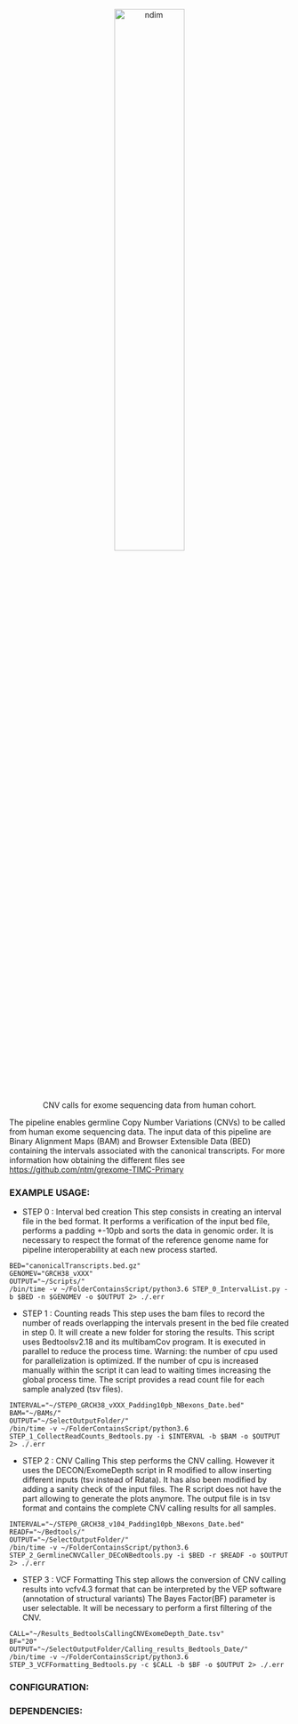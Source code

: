<p align="center">
  <a href="https://github.com/septiera/Dev_InfertilityCohort_CNVAnalysis"><img alt="ndim" src="https://www.google.com/search?q=TIMC&tbm=isch&ved=2ahUKEwjh08eG2e_zAhWW0oUKHfZ3AMEQ2-cCegQIABAA&oq=TIMC&gs_lcp=CgNpbWcQAzIHCCMQ7wMQJzIFCAAQgAQyBQgAEIAEMgUIABCABDIFCAAQgAQyBQgAEIAEMgUIABCABDIFCAAQgAQyBQgAEIAEMgUIABCABDoECAAQHjoKCCMQ7wMQ6gIQJzoECAAQQzoICAAQgAQQsQM6CwgAEIAEELEDEIMBUJUHWIIQYKIRaAFwAHgAgAFriAHeA5IBAzMuMpgBAKABAaoBC2d3cy13aXotaW1nsAEKwAEB&sclient=img&ei=A_N7YaHGBZallwT274GIDA&bih=810&biw=1265&client=firefox-b-e#imgrc=mHSwLr8DdNnigM" width="50%"></a>
  <p align="center">CNV calls for exome sequencing data from human cohort.</p>
</p>

The pipeline enables germline Copy Number Variations (CNVs) to be called from human exome sequencing data.
The input data of this pipeline are Binary Alignment Maps (BAM) and Browser Extensible Data (BED) containing the intervals associated with the canonical transcripts.
For more information how obtaining the different files see https://github.com/ntm/grexome-TIMC-Primary

### EXAMPLE USAGE:

* STEP 0 : Interval bed creation
This step consists in creating an interval file in the bed format.
It performs a verification of the input bed file, performs a padding +-10pb and sorts the data in genomic order.
It is necessary to respect the format of the reference genome name for pipeline interoperability at each new process started.
```
BED="canonicalTranscripts.bed.gz"
GENOMEV="GRCH38_vXXX"
OUTPUT="~/Scripts/"
/bin/time -v ~/FolderContainsScript/python3.6 STEP_0_IntervalList.py -b $BED -n $GENOMEV -o $OUTPUT 2> ./.err
```

* STEP 1 : Counting reads
This step uses the bam files to record the number of reads overlapping the intervals present in the bed file created in step 0.
It will create a new folder for storing the results. 
This script uses Bedtoolsv2.18 and its multibamCov program.
It is executed in parallel to reduce the process time.
Warning: the number of cpu used for parallelization is optimized.
If the number of cpu is increased manually within the script it can lead to waiting times increasing the global process time.
The script provides a read count file for each sample analyzed (tsv files).

```
INTERVAL="~/STEP0_GRCH38_vXXX_Padding10pb_NBexons_Date.bed"
BAM="~/BAMs/"
OUTPUT="~/SelectOutputFolder/"
/bin/time -v ~/FolderContainsScript/python3.6 STEP_1_CollectReadCounts_Bedtools.py -i $INTERVAL -b $BAM -o $OUTPUT 2> ./.err 
```

* STEP 2 : CNV Calling
This step performs the CNV calling.
However it uses the DECON/ExomeDepth script in R modified to allow inserting different inputs (tsv instead of Rdata).
It has also been modified by adding a sanity check of the input files.
The R script does not have the part allowing to generate the plots anymore.
The output file is in tsv format and contains the complete CNV calling results for all samples.
```
INTERVAL="~/STEP0_GRCH38_v104_Padding10pb_NBexons_Date.bed"
READF="~/Bedtools/"
OUTPUT="~/SelectOutputFolder/"
/bin/time -v ~/FolderContainsScript/python3.6 STEP_2_GermlineCNVCaller_DECoNBedtools.py -i $BED -r $READF -o $OUTPUT 2> ./.err
```

* STEP 3 : VCF Formatting
This step allows the conversion of CNV calling results into vcfv4.3 format that can be interpreted by the VEP software (annotation of structural variants) 
The Bayes Factor(BF) parameter is user selectable. It will be necessary to perform a first filtering of the CNV. 
```
CALL="~/Results_BedtoolsCallingCNVExomeDepth_Date.tsv"
BF="20"
OUTPUT="~/SelectOutputFolder/Calling_results_Bedtools_Date/"
/bin/time -v ~/FolderContainsScript/python3.6 STEP_3_VCFFormatting_Bedtools.py -c $CALL -b $BF -o $OUTPUT 2> ./.err
```

### CONFIGURATION:

### DEPENDENCIES:



